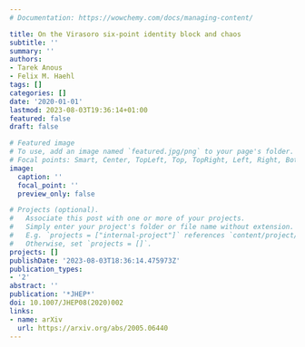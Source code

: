 ```yaml
---
# Documentation: https://wowchemy.com/docs/managing-content/

title: On the Virasoro six-point identity block and chaos
subtitle: ''
summary: ''
authors:
- Tarek Anous
- Felix M. Haehl
tags: []
categories: []
date: '2020-01-01'
lastmod: 2023-08-03T19:36:14+01:00
featured: false
draft: false

# Featured image
# To use, add an image named `featured.jpg/png` to your page's folder.
# Focal points: Smart, Center, TopLeft, Top, TopRight, Left, Right, BottomLeft, Bottom, BottomRight.
image:
  caption: ''
  focal_point: ''
  preview_only: false

# Projects (optional).
#   Associate this post with one or more of your projects.
#   Simply enter your project's folder or file name without extension.
#   E.g. `projects = ["internal-project"]` references `content/project/deep-learning/index.md`.
#   Otherwise, set `projects = []`.
projects: []
publishDate: '2023-08-03T18:36:14.475973Z'
publication_types:
- '2'
abstract: ''
publication: '*JHEP*'
doi: 10.1007/JHEP08(2020)002
links:
- name: arXiv
  url: https://arxiv.org/abs/2005.06440
---
```

